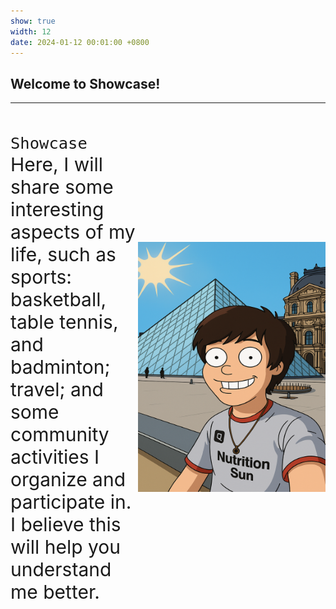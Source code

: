 ```yaml
---
show: true
width: 12
date: 2024-01-12 00:01:00 +0800
---
```


<div class="p-4">
    <h2>Welcome to Showcase!</h2>
    <hr />
    <div style="display: flex; align-items: center;">
        <p style="font-size: 30px; flex: 1;">
            <code>Showcase</code> Here, I will share some interesting aspects of my life, such as sports: basketball, table tennis, and badminton; travel; and some community activities I organize and participate in. I believe this will help you understand me better.
        </p>
        <img src="/assets/images/abc.png" alt="Showcase image" width="300" height="400"/>
    </div>
</div>

